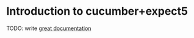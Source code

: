 # Introduction to cucumber+expect5

TODO: write [great documentation](http://jacobian.org/writing/what-to-write/)
